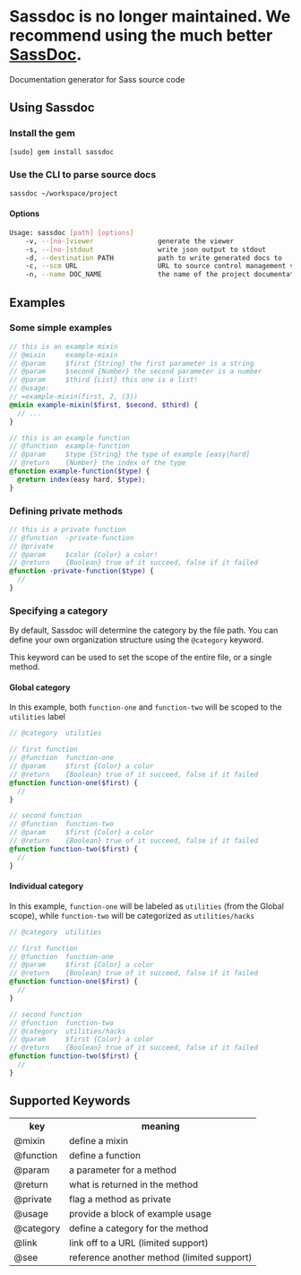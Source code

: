 # Sassdoc is no longer maintained. We recommend using the much better [SassDoc](http://sassdoc.com/).

Documentation generator for Sass source code

## Using Sassdoc

### Install the gem

```sh
[sudo] gem install sassdoc
```

### Use the CLI to parse source docs

```sh
sassdoc ~/workspace/project
```

#### Options

```sh
Usage: sassdoc [path] [options]
    -v, --[no-]viewer                generate the viewer
    -s, --[no-]stdout                write json output to stdout
    -d, --destination PATH           path to write generated docs to
    -c, --scm URL                    URL to source control management viewer
    -n, --name DOC_NAME              the name of the project documentation
```

## Examples

### Some simple examples

```scss
// this is an example mixin
// @mixin     example-mixin
// @param     $first {String} the first parameter is a string
// @param     $second {Number} the second parameter is a number
// @param     $third {List} this one is a list!
// @usage:
// =example-mixin(first, 2, (3))
@mixin example-mixin($first, $second, $third) {
  // ...
}
```

```scss
// this is an example function
// @function  example-function
// @param     $type {String} the type of example [easy|hard]
// @return    {Number} the index of the type
@function example-function($type) {
  @return index(easy hard, $type);
}
```

### Defining private methods

```scss
// this is a private function
// @function  -private-function
// @private
// @param     $color {Color} a color!
// @return    {Boolean} true of it succeed, false if it failed
@function -private-function($type) {
  //
}
```

### Specifying a category

By default, Sassdoc will determine the category by the file path. You can define your own organization structure using the `@category` keyword.

This keyword can be used to set the scope of the entire file, or a single method.

#### Global category

In this example, both `function-one` and `function-two` will be scoped to the `utilities` label

```scss
// @category  utilities

// first function
// @function  function-one
// @param     $first {Color} a color
// @return    {Boolean} true of it succeed, false if it failed
@function function-one($first) {
  //
}

// second function
// @function  function-two
// @param     $first {Color} a color
// @return    {Boolean} true of it succeed, false if it failed
@function function-two($first) {
  //
}
```

#### Individual category

In this example, `function-one` will be labeled as `utilities` (from the Global scope), while `function-two` will be categorized as `utilities/hacks`

```scss
// @category  utilities

// first function
// @function  function-one
// @param     $first {Color} a color
// @return    {Boolean} true of it succeed, false if it failed
@function function-one($first) {
  //
}

// second function
// @function  function-two
// @category  utilities/hacks
// @param     $first {Color} a color
// @return    {Boolean} true of it succeed, false if it failed
@function function-two($first) {
  //
}
```

## Supported Keywords

<table>
  <tr>
    <th>key</th>
    <th>meaning</th>
  </tr>
  <tr>
    <td>@mixin</td>
    <td>define a mixin</td>
  </tr>
  <tr>
    <td>@function</td>
    <td>define a function</td>
  </tr>
  <tr>
    <td>@param</td>
    <td>a parameter for a method</td>
  </tr>
  <tr>
    <td>@return</td>
    <td>what is returned in the method</td>
  </tr>
  <tr>
    <td>@private</td>
    <td>flag a method as private</td>
  </tr>
  <tr>
    <td>@usage</td>
    <td>provide a block of example usage</td>
  </tr>
  <tr>
    <td>@category</td>
    <td>define a category for the method</td>
  </tr>
  <tr>
    <td>@link</td>
    <td>link off to a URL (limited support)</td>
  </tr>
  <tr>
    <td>@see</td>
    <td>reference another method (limited support)</td>
  </tr>
</table>
